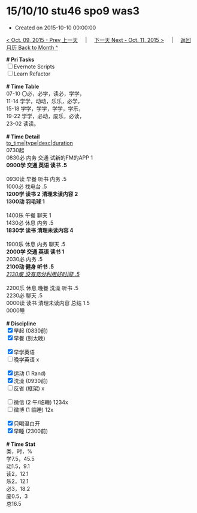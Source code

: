 # 15/10/10 stu46 spo9 was3

- Created on 2015-10-10 00:00:00

[< Oct. 09, 2015 - Prev 上一天](_archived/lifelogs/2015/10/d09.md) &nbsp; &nbsp; | &nbsp; &nbsp; [下一天 Next - Oct. 11, 2015 >](_archived/lifelogs/2015/10/d11.md) &nbsp; &nbsp; |  &nbsp; &nbsp; [返回月历 Back to Month ^](_archived/lifelogs/2015/10/index.md)
<br/><div><strong># Pri Tasks</strong></div><div><input type="checkbox"/>Evernote Scripts<br/></div><div><input type="checkbox"/>Learn Refactor</div><div><br/></div><div><b># Time Table</b></div><div>07-10 〇必，必学，读必，学学，</div><div>11-14 学学，动动，乐乐，必学，</div><div>15-18 学学，学学，学学，学乐，</div><div>19-22 学学，必动，废乐，必读，</div><div>23-02 读读。</div><div><br/></div><div><b># Time Detail</b></div><div><u>to_time|type|desc|duration</u></div><div>0730起</div><div>0830必 内务 交通 试新的FM的APP 1</div><div><b>0900学 交通 英语 读书 .5</b></div><div><b><br/></b></div><div>0930读 早餐 听书 内务 .5</div><div>1000必 找电台 .5</div><div><strong>1200学 读书 2</strong> <strong>清理未读内容 </strong><strong>2</strong></div><div><b>1300动 羽毛球 1</b></div><div><b><br/></b></div><div>1400乐 午餐 聊天 1</div><div>1430必 休息 内务 .5</div><div><strong>1830学 读书 清理未读内容 4</strong></div><div><strong><br/></strong></div><div>1900乐 休息 内务 聊天 .5</div><div><b>2000学 交通 英语 读书 1</b></div><div>2030必 内务 .5</div><div><b>2100动 健身 听书 .5</b></div><div><i><u>2130废 没有充分利用好时间! .5</u></i></div><div><b><br/></b></div><div>2200乐 休息 晚餐 洗澡 听书 .5</div><div>2230必 聊天 .5</div><div>0000读 读书 清理未读内容 总结 1.5</div><div>0000睡</div><div><br/></div><div><b># Discipline</b></div><div><input checked="true" type="checkbox"/>早起 (0830前) </div><div><input checked="true" type="checkbox"/>早餐 (别太晚) </div><div><br/></div><div><input checked="true" type="checkbox"/>早学英语 </div><div><input type="checkbox"/>晚学英语 x</div><div><br/></div><div><input checked="true" type="checkbox"/>运动 (1 Rand) </div><div><input checked="true" type="checkbox"/>洗澡 (0930前) </div><div><input type="checkbox"/>反省 (框架) x</div><div><br/></div><div><input type="checkbox"/>微信 (2 午/临睡) 1234x</div><div><input type="checkbox"/>微博 (1 临睡) 12x</div><div><br/></div><div><input checked="true" type="checkbox"/>只喝温白开 </div><div><input checked="true" type="checkbox"/>早睡 (2300前) </div><div><br/></div><div><b># Time Stat</b></div><div>类，时，%<br clear="none"/>学7.5，45.5<br clear="none"/>动1.5，9.1<br clear="none"/>读2，12.1</div><div>乐2，12.1</div><div>必3，18.2</div><div>废0.5，3</div><div>总16.5</div><div><br/></div><div><br/></div>
